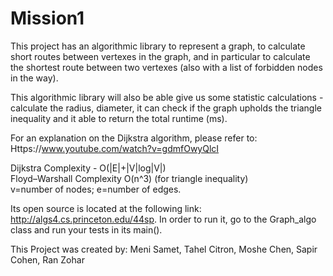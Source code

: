 # Mission1
This project has an algorithmic library to represent a graph, to calculate short routes between vertexes in the graph,
and in particular to calculate the shortest route between two vertexes (also with a list of forbidden nodes in the way).

This algorithmic library will also be able give us some statistic calculations - calculate the radius, diameter,
it can check if the graph upholds the triangle inequality and it able to return the total runtime (ms).

For an explanation on the Dijkstra algorithm, please refer to: Https://www.youtube.com/watch?v=gdmfOwyQlcI

Dijkstra Complexity - O(|E|+|V|log|V|)  
Floyd–Warshall Complexity O(n^3) (for triangle inequality)  
v=number of nodes; e=number of edges.

Its open source is located at the following link: http://algs4.cs.princeton.edu/44sp.
In order to run it, go to the Graph_algo class and run your tests in its main().

This Project was created by:
Meni Samet, Tahel Citron, Moshe Chen, Sapir Cohen, Ran Zohar
